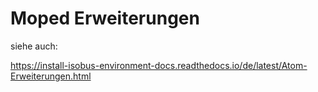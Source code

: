 # Moped Erweiterungen

siehe auch:

<https://install-isobus-environment-docs.readthedocs.io/de/latest/Atom-Erweiterungen.html>

```{image} https://user-images.githubusercontent.com/69573151/131331473-2672b2e4-d399-48f0-939b-e571f367e7e5.jpg
```

```{image} https://user-images.githubusercontent.com/69573151/131331475-abc3273f-c2ed-4312-9c83-6b900e240f50.jpg
```

```{image} https://user-images.githubusercontent.com/69573151/131331478-4a4969e4-aed1-4359-bf7c-40ff31d0873a.jpg
```

```{image} https://user-images.githubusercontent.com/69573151/131331474-df0e087d-3aac-4482-b87a-7cb631affdd4.jpg
```

```{image} https://user-images.githubusercontent.com/69573151/131331472-00c8ae2d-22b5-4a2a-9a5e-b0ffe549b871.jpg
```

```{image} https://user-images.githubusercontent.com/69573151/131331476-1b744488-273e-4144-a79d-384fa10a755f.jpg
```

```{image} https://user-images.githubusercontent.com/69573151/131331479-fdd742a0-ae87-4ecb-a6fc-894f40a445c2.jpg
```

```{image} https://user-images.githubusercontent.com/69573151/131331477-6f81ff5f-18df-4bc6-a98e-c3b1ba9e513b.jpg
```
